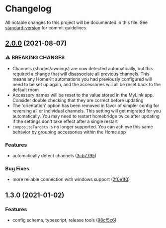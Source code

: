 # Changelog

All notable changes to this project will be documented in this file. See [standard-version](https://github.com/conventional-changelog/standard-version) for commit guidelines.

## [2.0.0](https://github.com/dgreif/homebridge-mylink/compare/v1.3.0...v2.0.0) (2021-08-07)


### ⚠ BREAKING CHANGES

* Channels (shades/awnings) are now detected automatically, but this required a change that will disassociate all previous channels.  This means any HomeKit automations you had previously configured will need to be set up again, and the accessories will all be reset back to the default room
* Accessory names will be reset to the value stored in the MyLink app.  Consider double checking that they are correct before updating
* The 'orientation' option has been removed in favor of simpler config for reversing all or individual channels.  This setting will get migrated for you automatically. You may need to restart homebridge twice after updating if the settings don't take effect after a single restart
* `compositeTargets` is no longer supported.  You can achieve this same behavior by grouping accessories within the Home app

### Features

* automatically detect channels ([3cb7795](https://github.com/dgreif/homebridge-mylink/commit/3cb7795d93919fdab64f70b3693b0b05e66a2fa1))


### Bug Fixes

* more reliable connection with windows support ([2f0e1f0](https://github.com/dgreif/homebridge-mylink/commit/2f0e1f054536cca1dc95f41dec1d600923435d24))

## 1.3.0 (2021-01-02)


### Features

* config schema, typescript, release tools ([98cf5c6](https://github.com/dgreif/homebridge-mylink/commit/98cf5c621599184dee1e92bb74a1475767a1f74f))
